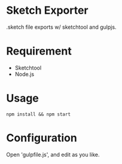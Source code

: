 # Sketch Exporter

.sketch file exports w/ sketchtool and gulpjs.

# Requirement

* Sketchtool
* Node.js

# Usage

	npm install && npm start

# Configuration

Open 'gulpfile.js', and edit as you like.
